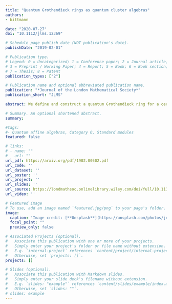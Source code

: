 ```yaml
---
title: "Quantum Grothendieck rings as quantum cluster algebras"
authors:
- bittmann

date: "2020-07-27"
doi: "10.1112/jlms.12369"

# Schedule page publish date (NOT publication's date).
publishDate: "2019-02-01"

# Publication type.
# Legend: 0 = Uncategorized; 1 = Conference paper; 2 = Journal article;
# 3 = Preprint / Working Paper; 4 = Report; 5 = Book; 6 = Book section;
# 7 = Thesis; 8 = Patent
publication_types: ["2"]

# Publication name and optional abbreviated publication name.
publication: "*Journal of the London Mathematical Society*"
publication_short: "JLMS"

abstract: We define and construct a quantum Grothendieck ring for a certain monoidal subcategory of the category $\mathcal{O}$ of representations of the quantum loop algebra introduced by Hernandez-Jimbo. We use the cluster algebra structure of the Grothendieck ring of this category to define the quantum Grothendieck ring as a quantum cluster algebra. When the underlying simple Lie algebra is of type $A$, we prove that this quantum Grothendieck ring contains the quantum Grothendieck ring of the category of finite-dimensional representations of the associated quantum affine algebra. In type $A_1$, we identify remarkable relations in this quantum Grothendieck ring.

# Summary. An optional shortened abstract.
summary: 

#tags:
#- Quantum affine algebras, Category O, Standard modules
featured: false

# links:
# - name: ""
#   url: ""
url_pdf: https://arxiv.org/pdf/1902.00502.pdf
url_code: ''
url_dataset: ''
url_poster: ''
url_project: ''
url_slides: ''
url_source: https://londmathsoc.onlinelibrary.wiley.com/doi/full/10.1112/jlms.12369
url_video: ''

# Featured image
# To use, add an image named `featured.jpg/png` to your page's folder. 
image:
  caption: 'Image credit: [**Unsplash**](https://unsplash.com/photos/jdD8gXaTZsc)'
  focal_point: ""
  preview_only: false

# Associated Projects (optional).
#   Associate this publication with one or more of your projects.
#   Simply enter your project's folder or file name without extension.
#   E.g. `internal-project` references `content/project/internal-project/index.md`.
#   Otherwise, set `projects: []`.
projects: []

# Slides (optional).
#   Associate this publication with Markdown slides.
#   Simply enter your slide deck's filename without extension.
#   E.g. `slides: "example"` references `content/slides/example/index.md`.
#   Otherwise, set `slides: ""`.
# slides: example
---
```






